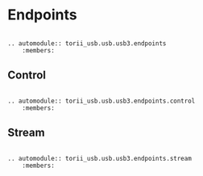 # Endpoints

```{eval-rst}

.. automodule:: torii_usb.usb.usb3.endpoints
	:members:

```

## Control

```{eval-rst}

.. automodule:: torii_usb.usb.usb3.endpoints.control
	:members:

```

## Stream

```{eval-rst}

.. automodule:: torii_usb.usb.usb3.endpoints.stream
	:members:

```
